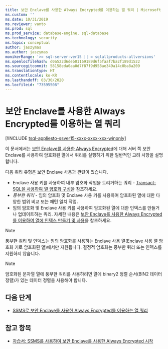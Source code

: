 ```yaml
---
title: 보안 Enclave를 사용한 Always Encrypted를 이용하는 열 쿼리 | Microsoft Docs
ms.custom: ''
ms.date: 10/31/2019
ms.reviewer: vanto
ms.prod: sql
ms.prod_service: database-engine, sql-database
ms.technology: security
ms.topic: conceptual
author: jaszymas
ms.author: jaszymas
monikerRange: '>= sql-server-ver15 || = sqlallproducts-allversions'
ms.openlocfilehash: d0a522d6deb01169189d6f5faaf7ba2f189d1522
ms.sourcegitcommit: 58158eda0aa0d7f87f9d958ae349a14c0ba8a209
ms.translationtype: HT
ms.contentlocale: ko-KR
ms.lasthandoff: 03/30/2020
ms.locfileid: "73595508"
---
```

# <a name="query-columns-using-always-encrypted-with-secure-enclaves"></a>보안 Enclave를 사용한 Always Encrypted를 이용하는 열 쿼리
[!INCLUDE [tsql-appliesto-ssver15-xxxx-xxxx-xxx-winonly](../../../includes/tsql-appliesto-ssver15-xxxx-xxxx-xxx-winonly.md)]

이 문서에서는 [보안 Enclave를 사용한 Always Encrypted](always-encrypted-enclaves.md)에 대해 서버 쪽 보안 Enclave를 사용하여 암호화된 열에서 쿼리를 실행하기 위한 일반적인 고려 사항을 설명합니다. 

다음 쿼리 유형은 보안 Enclave 사용과 관련이 있습니다.
- Enclave 사용 키를 사용하여 내부 암호화 작업을 트리거하는 쿼리 - [Transact-SQL을 사용하여 열 암호화 구성](always-encrypted-enclaves-configure-encryption-tsql.md)을 참조하세요.
- *풍부한 쿼리* - 임의 암호화 및 Enclave 사용 키를 사용하여 암호화된 열에 대한 다양한 범위 비교 또는 패턴 일치 작업.
- 임의 암호화 및 Enclave 사용 키를 사용하여 암호화된 열에 대한 인덱스를 만들거나 업데이트하는 쿼리. 자세한 내용은 [보안 Enclave를 사용한 Always Encrypted를 이용하여 열에 인덱스 만들기 및 사용](always-encrypted-enclaves-create-use-indexes.md)을 참조하세요.

> [!NOTE]
> 풍부한 쿼리 및 인덱스는 임의 암호화를 사용하는 Enclave 사용 열(Enclave 사용 열 암호화 키로 암호화된 열)에서만 지원됩니다. 결정적 암호화는 풍부한 쿼리 또는 인덱스를 지원하지 않습니다.

> [!NOTE]
> 암호화된 문자열 열에 풍부한 쿼리를 사용하려면 열에 binary2 정렬 순서(BIN2 데이터 정렬)가 있는 데이터 정렬을 사용해야 합니다. 


## <a name="next-steps"></a>다음 단계
- [SSMS로 보안 Enclave를 사용한 Always Encrypted를 이용하는 열 쿼리](always-encrypted-enclaves-query-columns-ssms.md)

## <a name="see-also"></a>참고 항목
- [자습서: SSMS를 사용하여 보안 Enclave를 사용한 Always Encrypted 시작](../tutorial-getting-started-with-always-encrypted-enclaves.md)

